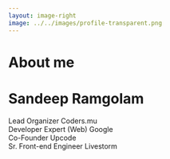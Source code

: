 ```yaml
---
layout: image-right
image: ../../images/profile-transparent.png
---
```


# About me

<div class="flex items-center h-full relative z-10">
  <div class="space-y-8">    
    <div class="space-y-4">
      <h1 class="text-4xl font-bold">Sandeep Ramgolam</h1>
      <div class="text-xl space-y-2">
        <div class="grid grid-cols-[25px_auto_1fr] gap-2">
            <carbon:code />
            <span class="text-red-500">Lead Organizer</span>
            <span class="font-semibold mr-4">Coders.mu</span>
        </div>
        <div class="grid grid-cols-[25px_auto_1fr] gap-2">
            <carbon:logo-google />
            <span class="text-blue-500">Developer Expert (Web)</span>
            <span class="font-semibold mr-4">Google</span>
        </div>
        <div class="grid grid-cols-[25px_auto_1fr] gap-2">
            <ph:brackets-curly-bold />
            <span class="text-yellow-500">Co-Founder</span>
            <span class="font-semibold mr-4">Upcode</span>
        </div>
        <div class="grid grid-cols-[25px_auto_1fr] gap-2">
            <ph:funnel-simple-bold />
            <span class="text-green-500">Sr. Front-end Engineer</span>
            <span class="font-semibold mr-4">Livestorm</span>
        </div>  
      </div>
    </div>
  </div>
</div>

<!--
Speaker introduction slide - provides context about who is presenting and builds credibility before diving into the technical content.
-->
